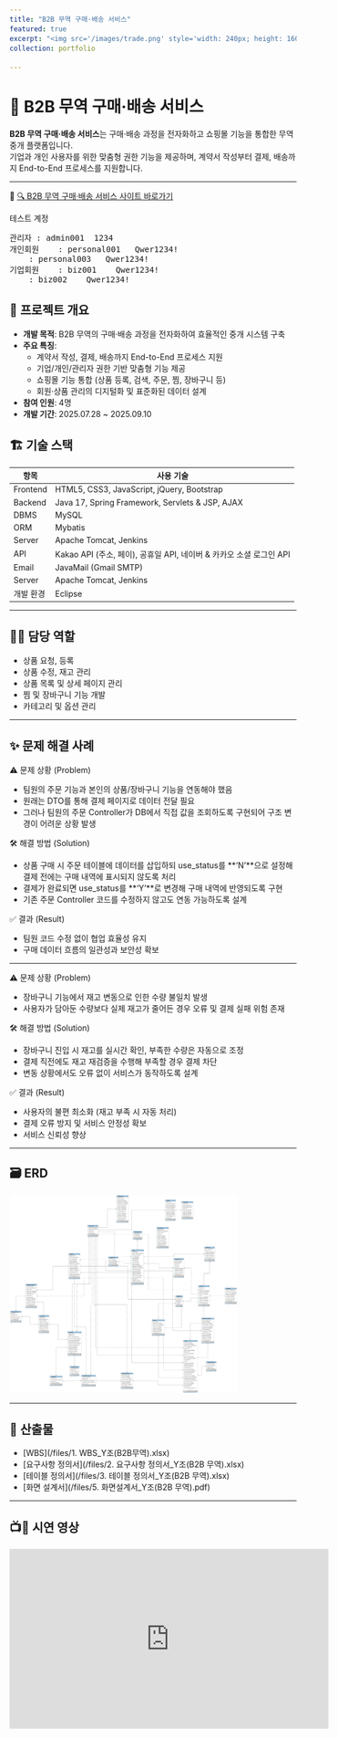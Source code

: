 ```yaml
---
title: "B2B 무역 구매·배송 서비스"
featured: true
excerpt: "<img src='/images/trade.png' style='width: 240px; height: 160px;'>"
collection: portfolio

---
```


# 🏬 B2B 무역 구매·배송 서비스

**B2B 무역 구매·배송 서비스**는 구매·배송 과정을 전자화하고 쇼핑몰 기능을 통합한 무역 중개 플랫폼입니다.  
기업과 개인 사용자를 위한 맞춤형 권한 기능을 제공하며, 계약서 작성부터 결제, 배송까지 End-to-End 프로세스를 지원합니다.

---

🔗 [🔍 B2B 무역 구매·배송 서비스 사이트 바로가기](http://3.36.133.135:9000/)

테스트 계정
<pre>
관리자	: admin001	1234
개인회원	: personal001	Qwer1234!
	: personal003	Qwer1234!
기업회원	: biz001	Qwer1234!
	: biz002	Qwer1234!
</pre>
## 🧩 프로젝트 개요

- **개발 목적**: B2B 무역의 구매·배송 과정을 전자화하여 효율적인 중개 시스템 구축
- **주요 특징**:
  - 계약서 작성, 결제, 배송까지 End-to-End 프로세스 지원
  - 기업/개인/관리자 권한 기반 맞춤형 기능 제공
  - 쇼핑몰 기능 통합 (상품 등록, 검색, 주문, 찜, 장바구니 등)
  - 회원·상품 관리의 디지털화 및 표준화된 데이터 설계
- **참여 인원**: 4명
- **개발 기간**: 2025.07.28 ~ 2025.09.10

## 🏗️ 기술 스택

| 항목 | 사용 기술 |
|------|-----------|
| Frontend | HTML5, CSS3, JavaScript, jQuery, Bootstrap |
| Backend | Java 17, Spring Framework, Servlets & JSP, AJAX |
| DBMS | MySQL |
| ORM | Mybatis |
| Server | Apache Tomcat, Jenkins |
| API | Kakao API (주소, 페이), 공휴일 API, 네이버 & 카카오 소셜 로그인 API |
| Email | JavaMail (Gmail SMTP) |
| Server | Apache Tomcat, Jenkins |
| 개발 환경 | Eclipse |

---

## 🧑‍💼 담당 역할  
- 상품 요청, 등록
- 상품 수정, 재고 관리
- 상품 목록 및 상세 페이지 관리
- 찜 및 장바구니 기능 개발
- 카테고리 및 옵션 관리

---

## ✨ 문제 해결 사례

⚠️ 문제 상황 (Problem)
 - 팀원의 주문 기능과 본인의 상품/장바구니 기능을 연동해야 했음
 - 원래는 DTO를 통해 결제 페이지로 데이터 전달 필요
 - 그러나 팀원의 주문 Controller가 DB에서 직접 값을 조회하도록 구현되어 구조 변경이 어려운 상황 발생

🛠️ 해결 방법 (Solution)
 - 상품 구매 시 주문 테이블에 데이터를 삽입하되 use_status를 **‘N’**으로 설정해 결제 전에는 구매 내역에 표시되지 않도록 처리
 - 결제가 완료되면 use_status를 **‘Y’**로 변경해 구매 내역에 반영되도록 구현
 - 기존 주문 Controller 코드를 수정하지 않고도 연동 가능하도록 설계

✅ 결과 (Result)

 - 팀원 코드 수정 없이 협업 효율성 유지
 - 구매 데이터 흐름의 일관성과 보안성 확보

---

⚠️ 문제 상황 (Problem)
 - 장바구니 기능에서 재고 변동으로 인한 수량 불일치 발생
 - 사용자가 담아둔 수량보다 실제 재고가 줄어든 경우 오류 및 결제 실패 위험 존재

🛠️ 해결 방법 (Solution)
 - 장바구니 진입 시 재고를 실시간 확인, 부족한 수량은 자동으로 조정
 - 결제 직전에도 재고 재검증을 수행해 부족할 경우 결제 차단
 - 변동 상황에서도 오류 없이 서비스가 동작하도록 설계

✅ 결과 (Result)
 - 사용자의 불편 최소화 (재고 부족 시 자동 처리)
 - 결제 오류 방지 및 서비스 안정성 확보
 - 서비스 신뢰성 향상

---

## 🗃️ ERD

<img src='/images/4. ERD_Y조(B2B 무역).png' style='width: 400px; heigth: 340px;'>

---

## 🧾 산출물

- [WBS](/files/1. WBS_Y조(B2B무역).xlsx)
- [요구사항 정의서](/files/2. 요구사항 정의서_Y조(B2B 무역).xlsx)
- [테이블 정의서](/files/3. 테이블 정의서_Y조(B2B 무역).xlsx)
- [화면 설계서](/files/5. 화면설계서_Y조(B2B 무역).pdf)

---

## 📺🎥 시연 영상

<iframe width="560" height="315" src="https://www.youtube.com/embed/m8-1TUBeuFU" 
title="YouTube video player" frameborder="0" 
allow="accelerometer; autoplay; clipboard-write; encrypted-media; gyroscope; picture-in-picture" 
allowfullscreen></iframe>






